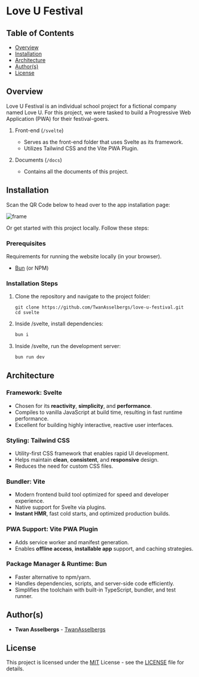 # Love U Festival


## Table of Contents

  - [Overview](#overview)
  - [Installation](#installation)
  - [Architecture](#architecture)
  - [Author(s)](#authors)
  - [License](#license)


## Overview

Love U Festival is an individual school project for a fictional company named Love U. For this project, we were tasked to build a Progressive Web Application (PWA) for their festival-goers.

1. Front-end (`/svelte`)

   - Serves as the front-end folder that uses Svelte as its framework.
   - Utilizes Tailwind CSS and the Vite PWA Plugin.

2. Documents (`/docs`)

   - Contains all the documents of this project.


## Installation

Scan the QR Code below to head over to the app installation page:

![frame](https://github.com/user-attachments/assets/d3eaccb5-0437-4689-8053-88b38ba24bec)

Or get started with this project locally. Follow these steps:

### Prerequisites

Requirements for running the website locally (in your browser).

- [Bun](https://bun.sh/) (or NPM)

### Installation Steps

1. Clone the repository and navigate to the project folder:

   ```
   git clone https://github.com/TwanAsselbergs/love-u-festival.git
   cd svelte
   ```

2. Inside /svelte, install dependencies:

   ```bash
   bun i
   ```

3. Inside /svelte, run the development server:

   ```bash
   bun run dev
   ```


## Architecture

### Framework: Svelte
- Chosen for its **reactivity**, **simplicity**, and **performance**.
- Compiles to vanilla JavaScript at build time, resulting in fast runtime performance.
- Excellent for building highly interactive, reactive user interfaces.

### Styling: Tailwind CSS
- Utility-first CSS framework that enables rapid UI development.
- Helps maintain **clean**, **consistent**, and **responsive** design.
- Reduces the need for custom CSS files.

### Bundler: Vite
- Modern frontend build tool optimized for speed and developer experience.
- Native support for Svelte via plugins.
- **Instant HMR**, fast cold starts, and optimized production builds.

### PWA Support: Vite PWA Plugin
- Adds service worker and manifest generation.
- Enables **offline access**, **installable app** support, and caching strategies.

### Package Manager & Runtime: Bun
- Faster alternative to npm/yarn.
- Handles dependencies, scripts, and server-side code efficiently.
- Simplifies the toolchain with built-in TypeScript, bundler, and test runner.


## Author(s)

- **Twan Asselbergs** - [TwanAsselbergs](https://github.com/TwanAsselbergs)


## License

This project is licensed under the [MIT](LICENSE) License - see the [LICENSE](LICENSE) file for details.
